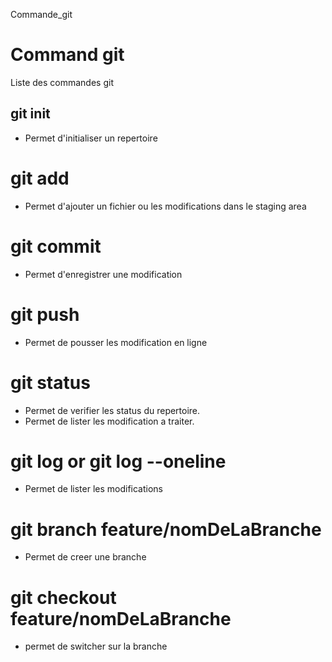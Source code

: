 Commande_git
# Command git
Liste des commandes git

## git init 
- Permet d'initialiser un repertoire

# git add 
- Permet d'ajouter un fichier ou les modifications dans le staging area

# git commit 
- Permet d'enregistrer une modification

# git push 
- Permet de pousser les modification en ligne
        
# git status
- Permet de verifier les status du repertoire.
- Permet de lister les modification a traiter.

# git log  or git log --oneline
- Permet de lister les modifications

# git branch feature/nomDeLaBranche
- Permet de creer une branche

# git  checkout feature/nomDeLaBranche
- permet de switcher sur la branche

